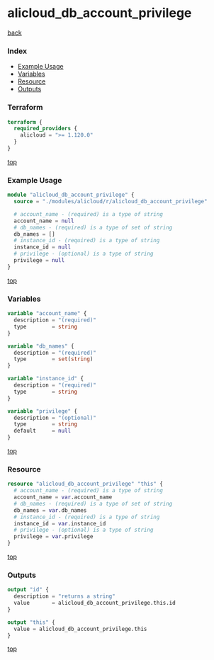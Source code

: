 # alicloud_db_account_privilege

[back](../alicloud.md)

### Index

- [Example Usage](#example-usage)
- [Variables](#variables)
- [Resource](#resource)
- [Outputs](#outputs)

### Terraform

```terraform
terraform {
  required_providers {
    alicloud = ">= 1.120.0"
  }
}
```

[top](#index)

### Example Usage

```terraform
module "alicloud_db_account_privilege" {
  source = "./modules/alicloud/r/alicloud_db_account_privilege"

  # account_name - (required) is a type of string
  account_name = null
  # db_names - (required) is a type of set of string
  db_names = []
  # instance_id - (required) is a type of string
  instance_id = null
  # privilege - (optional) is a type of string
  privilege = null
}
```

[top](#index)

### Variables

```terraform
variable "account_name" {
  description = "(required)"
  type        = string
}

variable "db_names" {
  description = "(required)"
  type        = set(string)
}

variable "instance_id" {
  description = "(required)"
  type        = string
}

variable "privilege" {
  description = "(optional)"
  type        = string
  default     = null
}
```

[top](#index)

### Resource

```terraform
resource "alicloud_db_account_privilege" "this" {
  # account_name - (required) is a type of string
  account_name = var.account_name
  # db_names - (required) is a type of set of string
  db_names = var.db_names
  # instance_id - (required) is a type of string
  instance_id = var.instance_id
  # privilege - (optional) is a type of string
  privilege = var.privilege
}
```

[top](#index)

### Outputs

```terraform
output "id" {
  description = "returns a string"
  value       = alicloud_db_account_privilege.this.id
}

output "this" {
  value = alicloud_db_account_privilege.this
}
```

[top](#index)